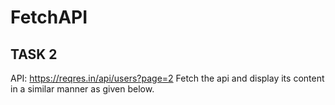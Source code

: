 # FetchAPI
## TASK 2
API: https://reqres.in/api/users?page=2
Fetch the api and display its content in a similar manner as given below.
